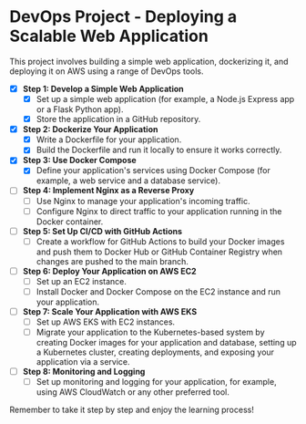 # DevOps Project - Deploying a Scalable Web Application

This project involves building a simple web application, dockerizing it, and deploying it on AWS using a range of DevOps tools.

- [x] **Step 1: Develop a Simple Web Application**
    - [x] Set up a simple web application (for example, a Node.js Express app or a Flask Python app).
    - [x] Store the application in a GitHub repository.

- [x] **Step 2: Dockerize Your Application**
    - [x] Write a Dockerfile for your application.
    - [x] Build the Dockerfile and run it locally to ensure it works correctly.

- [x] **Step 3: Use Docker Compose**
    - [x] Define your application's services using Docker Compose (for example, a web service and a database service).

- [ ] **Step 4: Implement Nginx as a Reverse Proxy**
    - [ ] Use Nginx to manage your application's incoming traffic.
    - [ ] Configure Nginx to direct traffic to your application running in the Docker container.

- [ ] **Step 5: Set Up CI/CD with GitHub Actions**
    - [ ] Create a workflow for GitHub Actions to build your Docker images and push them to Docker Hub or GitHub Container Registry when changes are pushed to the main branch.

- [ ] **Step 6: Deploy Your Application on AWS EC2**
    - [ ] Set up an EC2 instance.
    - [ ] Install Docker and Docker Compose on the EC2 instance and run your application.

- [ ] **Step 7: Scale Your Application with AWS EKS**
    - [ ] Set up AWS EKS with EC2 instances.
    - [ ] Migrate your application to the Kubernetes-based system by creating Docker images for your application and database, setting up a Kubernetes cluster, creating deployments, and exposing your application via a service.

- [ ] **Step 8: Monitoring and Logging**
    - [ ] Set up monitoring and logging for your application, for example, using AWS CloudWatch or any other preferred tool.

Remember to take it step by step and enjoy the learning process!

